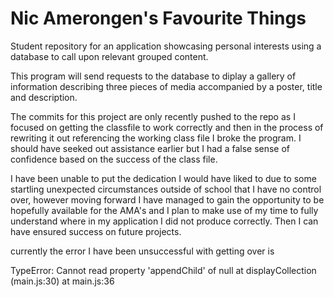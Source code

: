 # Nic Amerongen's Favourite Things

Student repository for an application showcasing personal interests using a database to call upon relevant grouped content.

This program will send requests to the database to diplay a gallery of information describing three pieces of media accompanied by a poster, title and description. 

The commits for this project are only recently pushed to the repo as I focused on getting the classfile to work correctly and then in the process of rewriting it out referencing the working class file I broke the program. I should have seeked out assistance earlier but I had a false sense of confidence based on the success of the class file. 

I have been unable to put the dedication I would have liked to due to some startling unexpected circumstances outside of school that I have no control over, however moving forward I have managed to gain the opportunity to be hopefully available for the AMA's and I plan to make use of my time to fully understand where in my application I did not produce correctly. Then I can have ensured success on future projects.

currently the error I have been unsuccessful with getting over is

TypeError: Cannot read property 'appendChild' of null
    at displayCollection (main.js:30)
    at main.js:36

    